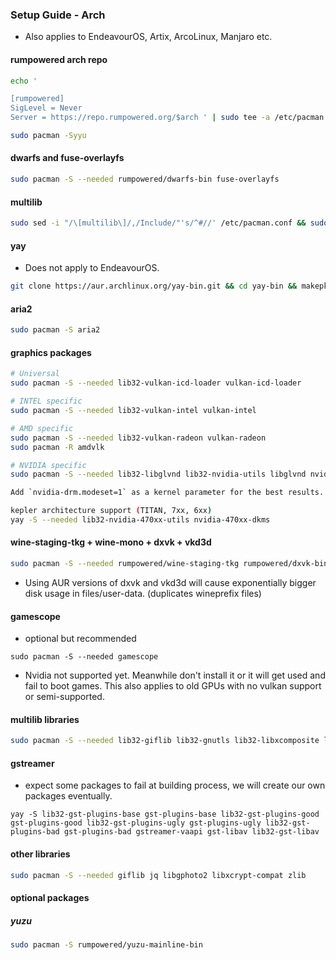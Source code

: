 <h3>Setup Guide - Arch</h3>

- Also applies to EndeavourOS, Artix, ArcoLinux, Manjaro etc.

#### rumpowered arch repo
```sh
echo '

[rumpowered]
SigLevel = Never
Server = https://repo.rumpowered.org/$arch ' | sudo tee -a /etc/pacman.conf

sudo pacman -Syyu
```

#### dwarfs and fuse-overlayfs
```sh
sudo pacman -S --needed rumpowered/dwarfs-bin fuse-overlayfs
```

#### multilib
```sh
sudo sed -i "/\[multilib\]/,/Include/"'s/^#//' /etc/pacman.conf && sudo pacman -Syyu
```

#### yay
- Does not apply to EndeavourOS.
```sh
git clone https://aur.archlinux.org/yay-bin.git && cd yay-bin && makepkg -si
```

#### aria2

```sh
sudo pacman -S aria2
```

#### graphics packages

```sh
# Universal
sudo pacman -S --needed lib32-vulkan-icd-loader vulkan-icd-loader

# INTEL specific
sudo pacman -S --needed lib32-vulkan-intel vulkan-intel

# AMD specific
sudo pacman -S --needed lib32-vulkan-radeon vulkan-radeon
sudo pacman -R amdvlk

# NVIDIA specific
sudo pacman -S --needed lib32-libglvnd lib32-nvidia-utils libglvnd nvidia

Add `nvidia-drm.modeset=1` as a kernel parameter for the best results.

kepler architecture support (TITAN, 7xx, 6xx)
yay -S --needed lib32-nvidia-470xx-utils nvidia-470xx-dkms
```
#### wine-staging-tkg + wine-mono + dxvk + vkd3d
```sh
sudo pacman -S --needed rumpowered/wine-staging-tkg rumpowered/dxvk-bin rumpowered/vkd3d-proton-bin wine-mono
```
- Using AUR versions of dxvk and vkd3d will cause exponentially bigger disk usage in files/user-data. (duplicates wineprefix files)

#### gamescope
- optional but recommended

```
sudo pacman -S --needed gamescope
```

- Nvidia not supported yet. Meanwhile don't install it or it will get used and fail to boot games. This also applies to old GPUs with no vulkan support or semi-supported.

#### multilib libraries

```sh
sudo pacman -S --needed lib32-giflib lib32-gnutls lib32-libxcomposite lib32-libxinerama lib32-libxslt lib32-mpg123 lib32-v4l-utils lib32-alsa-lib lib32-alsa-plugins lib32-libpulse lib32-openal lib32-zlib
```

#### gstreamer
- expect some packages to fail at building process, we will create our own packages eventually.

```
yay -S lib32-gst-plugins-base gst-plugins-base lib32-gst-plugins-good gst-plugins-good lib32-gst-plugins-ugly gst-plugins-ugly lib32-gst-plugins-bad gst-plugins-bad gstreamer-vaapi gst-libav lib32-gst-libav
```

#### other libraries
```sh
sudo pacman -S --needed giflib jq libgphoto2 libxcrypt-compat zlib
```

#### optional packages

##### yuzu

```sh
sudo pacman -S rumpowered/yuzu-mainline-bin
```
